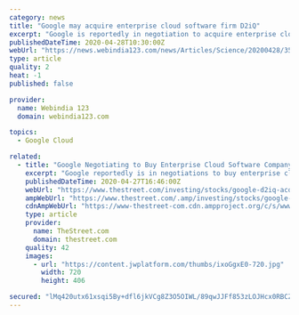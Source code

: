 ```yaml
---
category: news
title: "Google may acquire enterprise cloud software firm D2iQ"
excerpt: "Google is reportedly in negotiation to acquire enterprise cloud software company D2iQ for over $250 million, the media reported. D2iQ is a Google Cloud Platform and G Suite partner and acquiring D2iQ could help Google better compete with Amazon. \"Google originally developed Kubernetes, the open source server-management technology that D2iQ has ..."
publishedDateTime: 2020-04-28T10:30:00Z
webUrl: "https://news.webindia123.com/news/Articles/Science/20200428/3548616.html"
type: article
quality: 2
heat: -1
published: false

provider:
  name: Webindia 123
  domain: webindia123.com

topics:
  - Google Cloud

related:
  - title: "Google Negotiating to Buy Enterprise Cloud Software Company D2iQ"
    excerpt: "Google reportedly is in negotiations to buy enterprise cloud software company D2iQ. Google is in negotiations to buy enterprise cloud software company D2iQ, a report said Monday, but the sale may not happen."
    publishedDateTime: 2020-04-27T16:46:00Z
    webUrl: "https://www.thestreet.com/investing/stocks/google-d2iq-acquisition-talks-cloud"
    ampWebUrl: "https://www.thestreet.com/.amp/investing/stocks/google-d2iq-acquisition-talks-cloud"
    cdnAmpWebUrl: "https://www-thestreet-com.cdn.ampproject.org/c/s/www.thestreet.com/.amp/investing/stocks/google-d2iq-acquisition-talks-cloud"
    type: article
    provider:
      name: TheStreet.com
      domain: thestreet.com
    quality: 42
    images:
      - url: "https://content.jwplatform.com/thumbs/ixoGgxE0-720.jpg"
        width: 720
        height: 406

secured: "lMq420utx61xsqi5By+dfl6jkVCg8Z3O5OIWL/89qwJJFf853zLOJHcx0RBCZmbr4TuGsVxUCEQZfF3HDaZ3pIbdFMN4CE9mFjoP3aHkZgnFQZxid8CPoZ/q5lZLBFq00H+kAFCvD9hXd+WfaAo7VQZsFb5/72R/w15oQuyuZWM7I54EpHNWGgmPCgz2VsNBGak7U0yoerz3s1TTzApYbZ7fX+IWZk3sWrXJJPA/F6IiAX0ACLyPAAH0UtAYJH83omiQqxvphBHVnFSdYV/itHQOgWBO34u5CJT2wWlVKIMOOtKQGrfQdeLZh/gQiHHm;jwcOszh7k7/Th4TPtzI6WQ=="
---
```


